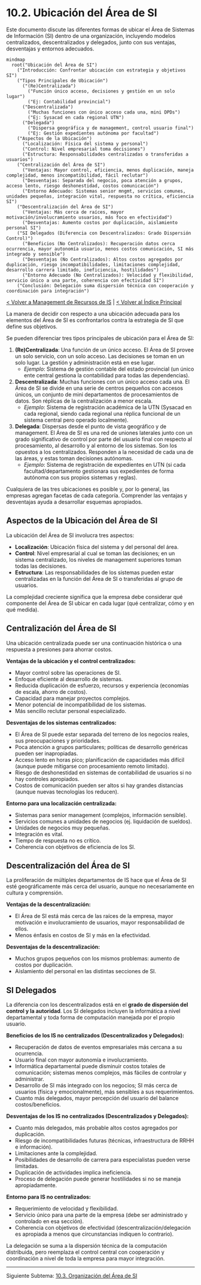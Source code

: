 # 10.2. Ubicación del Área de SI

Este documento discute las diferentes formas de ubicar el Área de Sistemas de Información (SI) dentro de una organización, incluyendo modelos centralizados, descentralizados y delegados, junto con sus ventajas, desventajas y entornos adecuados.

```mermaid
mindmap
  root("Ubicación del Área de SI")
    ("Introducción: Confrontar ubicación con estrategia y objetivos SI")
    ("Tipos Principales de Ubicación")
      ("(Re)Centralizada")
        ("Función único acceso, decisiones y gestión en un solo lugar")
        ("Ej: Contabilidad provincial")
      ("Descentralizada")
        ("Muchas funciones con único acceso cada una, mini DPDs")
        ("Ej: Sysacad en cada regional UTN")
      ("Delegada")
        ("Dispersa geográfica y de management, control usuario final")
        ("Ej: Gestión expedientes autónoma por facultad")
    ("Aspectos de la Ubicación")
      ("Localización: Física del sistema y personal")
      ("Control: Nivel empresarial toma decisiones")
      ("Estructura: Responsabilidades centralizadas o transferidas a usuarios")
    ("Centralización del Área de SI")
      ("Ventajas: Mayor control, eficiencia, menos duplicación, maneja complejidad, menos incompatibilidad, fácil reclutar")
      ("Desventajas: Separada del negocio, poca atención a grupos, acceso lento, riesgo deshonestidad, costos comunicación")
      ("Entorno Adecuado: Sistemas senior mngmt, servicios comunes, unidades pequeñas, integración vital, respuesta no crítica, eficiencia SI")
    ("Descentralización del Área de SI")
      ("Ventajas: Más cerca de raíces, mayor motivación/involucramiento usuarios, más foco en efectividad")
      ("Desventajas: Aumento costos por duplicación, aislamiento personal SI")
    ("SI Delegados (Diferencia con Descentralizados: Grado Dispersión Control)")
      ("Beneficios (No Centralizados): Recuperación datos cerca ocurrencia, mayor autonomía usuario, menos costos comunicación, SI más integrado y sensible")
      ("Desventajas (No Centralizados): Altos costos agregados por duplicación, riesgo incompatibilidades, limitaciones complejidad, desarrollo carrera limitado, ineficiencia, hostilidades")
      ("Entorno Adecuado (No Centralizados): Velocidad y flexibilidad, servicio único a una parte, coherencia con efectividad SI")
    ("Conclusión: Delegación suma dispersión técnica con cooperación y coordinación para integración")
```

[< Volver a Management de Recursos de IS](./10_Management_Recursos_IS.md) | [< Volver al Índice Principal](./00_Indice_SI_TI.md)

La manera de decidir con respecto a una ubicación adecuada para los elementos del Área de SI es confrontarlos contra la estrategia de SI que define sus objetivos.

Se pueden diferenciar tres tipos principales de ubicación para el Área de SI:

1.  **(Re)Centralizada**: Una función de un único acceso. El Área de SI provee un solo servicio, con un solo acceso. Las decisiones se toman en un solo lugar. La gestión y administración está en ese lugar.
    *   *Ejemplo*: Sistema de gestión contable del estado provincial (un único ente central gestiona la contabilidad para todas las dependencias).
2.  **Descentralizada**: Muchas funciones con un único acceso cada una. El Área de SI se divide en una serie de centros pequeños con accesos únicos, un conjunto de mini departamentos de procesamientos de datos. Son réplicas de la centralización a menor escala.
    *   *Ejemplo*: Sistema de registración académica de la UTN (Sysacad en cada regional, siendo cada regional una réplica funcional de un sistema central pero operado localmente).
3.  **Delegada**: Dispersas desde el punto de vista geográfico y de management. El Área de SI es una red de uniones laterales junto con un grado significativo de control por parte del usuario final con respecto al procesamiento, al desarrollo y al entorno de los sistemas. Son los opuestos a los centralizados. Responden a la necesidad de cada una de las áreas, y estas toman decisiones autónomas.
    *   *Ejemplo*: Sistema de registración de expedientes en UTN (si cada facultad/departamento gestionara sus expedientes de forma autónoma con sus propios sistemas y reglas).

Cualquiera de las tres ubicaciones es posible y, por lo general, las empresas agregan facetas de cada categoría. Comprender las ventajas y desventajas ayuda a desarrollar esquemas apropiados.

## Aspectos de la Ubicación del Área de SI

La ubicación del Área de SI involucra tres aspectos:

*   **Localización**: Ubicación física del sistema y del personal del área.
*   **Control**: Nivel empresarial al cual se toman las decisiones; en un sistema centralizado, los niveles de management superiores toman todas las decisiones.
*   **Estructura**: Las responsabilidades de los sistemas pueden estar centralizadas en la función del Área de SI o transferidas al grupo de usuarios.

La complejidad creciente significa que la empresa debe considerar qué componente del Área de SI ubicar en cada lugar (qué centralizar, cómo y en qué medida).

## Centralización del Área de SI

Una ubicación centralizada puede ser una continuación histórica o una respuesta a presiones para ahorrar costos.

**Ventajas de la ubicación y el control centralizados:**

*   Mayor control sobre las operaciones de SI.
*   Enfoque eficiente al desarrollo de sistemas.
*   Reducida duplicación de esfuerzo, recursos y experiencia (economías de escala, ahorro de costos).
*   Capacidad para manejar proyectos complejos.
*   Menor potencial de incompatibilidad de los sistemas.
*   Más sencillo reclutar personal especializado.

**Desventajas de los sistemas centralizados:**

*   El Área de SI puede estar separada del terreno de los negocios reales, sus preocupaciones y prioridades.
*   Poca atención a grupos particulares; políticas de desarrollo genéricas pueden ser inapropiadas.
*   Acceso lento en horas pico; planificación de capacidades más difícil (aunque puede mitigarse con procesamiento remoto limitado).
*   Riesgo de deshonestidad en sistemas de contabilidad de usuarios si no hay controles apropiados.
*   Costos de comunicación pueden ser altos si hay grandes distancias (aunque nuevas tecnologías los reducen).

**Entorno para una localización centralizada:**

*   Sistemas para senior management (complejos, información sensible).
*   Servicios comunes a unidades de negocios (ej. liquidación de sueldos).
*   Unidades de negocios muy pequeñas.
*   Integración es vital.
*   Tiempo de respuesta no es crítico.
*   Coherencia con objetivos de eficiencia de los SI.

## Descentralización del Área de SI

La proliferación de múltiples departamentos de IS hace que el Área de SI esté geográficamente más cerca del usuario, aunque no necesariamente en cultura y comprensión.

**Ventajas de la descentralización:**

*   El Área de SI está más cerca de las raíces de la empresa, mayor motivación e involucramiento de usuarios, mayor responsabilidad de ellos.
*   Menos énfasis en costos de SI y más en la efectividad.

**Desventajas de la descentralización:**

*   Muchos grupos pequeños con los mismos problemas: aumento de costos por duplicación.
*   Aislamiento del personal en las distintas secciones de SI.

## SI Delegados

La diferencia con los descentralizados está en el **grado de dispersión del control y la autoridad**. Los SI delegados incluyen la informática a nivel departamental y toda forma de computación manejada por el propio usuario.

**Beneficios de los IS no centralizados (Descentralizados y Delegados):**

*   Recuperación de datos de eventos empresariales más cercana a su ocurrencia.
*   Usuario final con mayor autonomía e involucramiento.
*   Informática departamental puede disminuir costos totales de comunicación; sistemas menos complejos, más fáciles de controlar y administrar.
*   Desarrollo de SI más integrado con los negocios; SI más cerca de usuarios (física y emocionalmente), más sensibles a sus requerimientos.
*   Cuanto más delegados, mayor percepción del usuario del balance costos/beneficios.

**Desventajas de los IS no centralizados (Descentralizados y Delegados):**

*   Cuanto más delegados, más probable altos costos agregados por duplicación.
*   Riesgo de incompatibilidades futuras (técnicas, infraestructura de RRHH e información).
*   Limitaciones ante la complejidad.
*   Posibilidades de desarrollo de carrera para especialistas pueden verse limitadas.
*   Duplicación de actividades implica ineficiencia.
*   Proceso de delegación puede generar hostilidades si no se maneja apropiadamente.

**Entorno para IS no centralizados:**

*   Requerimiento de velocidad y flexibilidad.
*   Servicio único para una parte de la empresa (debe ser administrado y controlado en esa sección).
*   Coherencia con objetivos de efectividad (descentralización/delegación es apropiada a menos que circunstancias indiquen lo contrario).

La delegación se suma a la dispersión técnica de la computación distribuida, pero reemplaza el control central con cooperación y coordinación a nivel de toda la empresa para mayor integración.

---

Siguiente Subtema: [10.3. Organización del Área de SI](./10c_Organizacion_SI_Area.md) 